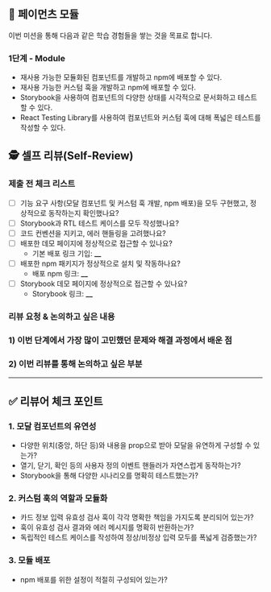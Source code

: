 ## 🎯 페이먼츠 모듈

이번 미션을 통해 다음과 같은 학습 경험들을 쌓는 것을 목표로 합니다.

### 1단계 - Module

- 재사용 가능한 모듈화된 컴포넌트를 개발하고 npm에 배포할 수 있다.
- 재사용 가능한 커스텀 훅을 개발하고 npm에 배포할 수 있다.
- Storybook을 사용하여 컴포넌트의 다양한 상태를 시각적으로 문서화하고 테스트할 수 있다.
- React Testing Library를 사용하여 컴포넌트와 커스텀 훅에 대해 폭넓은 테스트를 작성할 수 있다.

## 🕵️ 셀프 리뷰(Self-Review)

### 제출 전 체크 리스트

- [ ] 기능 요구 사항(모달 컴포넌트 및 커스텀 훅 개발, npm 배포)을 모두 구현했고, 정상적으로 동작하는지 확인했나요?
- [ ] Storybook과 RTL 테스트 케이스를 모두 작성했나요?
- [ ] 코드 컨벤션을 지키고, 에러 핸들링을 고려했나요?
- [ ] 배포한 데모 페이지에 정상적으로 접근할 수 있나요?
  - 기본 배포 링크 기입: **\_\_**
- [ ] 배포한 npm 패키지가 정상적으로 설치 및 작동하나요?
  - 배포 npm 링크: **\_\_**
- [ ] Storybook 데모 페이지에 정상적으로 접근할 수 있나요?
  - Storybook 링크: **\_\_**

### 리뷰 요청 & 논의하고 싶은 내용

### 1) 이번 단계에서 가장 많이 고민했던 문제와 해결 과정에서 배운 점

### 2) 이번 리뷰를 통해 논의하고 싶은 부분

---

## ✅ 리뷰어 체크 포인트

<!-- 리뷰어가 이 PR을 검토할 때 중점적으로 확인할 사항입니다.
코드의 완성도뿐만 아니라, 리뷰이가 구현 과정에서 어떤 고민과 결정을 하며 학습했는지도 함께 고려해 주세요. -->

### 1. 모달 컴포넌트의 유연성

- 다양한 위치(중앙, 하단 등)와 내용을 prop으로 받아 모달을 유연하게 구성할 수 있는가?
- 열기, 닫기, 확인 등의 사용자 정의 이벤트 핸들러가 자연스럽게 동작하는가?
- Storybook을 통해 다양한 시나리오를 명확히 테스트했는가?

### 2. 커스텀 훅의 역할과 모듈화

- 카드 정보 입력 유효성 검사 훅이 각각 명확한 책임을 가지도록 분리되어 있는가?
- 훅이 유효성 검사 결과와 에러 메시지를 명확히 반환하는가?
- 독립적인 테스트 케이스를 작성하여 정상/비정상 입력 모두를 폭넓게 검증했는가?

### 3. 모듈 배포

- npm 배포를 위한 설정이 적절히 구성되어 있는가?
